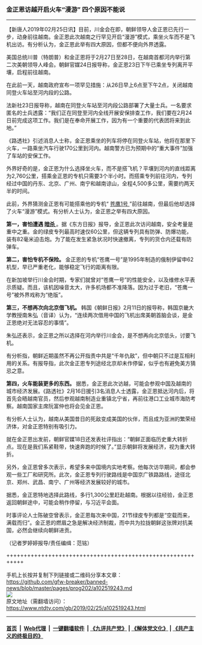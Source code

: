 ### 金正恩访越开启火车“漫游” 四个原因不能说
------------------------

<div class="post_content">
 <p>
  【新唐人2019年02月25日讯】目前，川金会在即，朝鲜领导人金正恩已先行一步，动身前往越南。金正恩此次越南之行罕见开启“漫游”模式，乘坐火车而不是飞机出访。有分析认为，金正恩此举有四大原因，但都不便向外界透露。
 </p>
 <p>
  美国总统川普（特朗普）和金正恩将于2月27日至28日，在越南首都河内举行第二次美朝领导人峰会。朝鲜官媒24日报导称，金正恩23日下午已乘坐专列离开平壤，启程前往越南。
 </p>
 <p>
  在此前一天，越南政府宣布一项罕见措施：从26日早上6点至下午2点，关闭越南同登火车站至河内段的公路。
 </p>
 <p>
  法新社23日报导称，越南在同登火车站至河内段公路部署了大量士兵。一名要求匿名的士兵透露：“我们正在同登至河内全线开展安保排查工作，我们要在2月24日前完成这项工作。我们是在奉命开展工作，因为有一个重要的代表团将来到此地。”
 </p>
 <p>
  《路透社》引述消息人士称，金正恩乘坐的列车将停在同登火车站，他将在那里下火车，一路乘坐汽车行驶170公里到河内。越南警方已为预期中的“重大事件”加强了车站的安保工作。
 </p>
 <p>
  外界好奇的是，金正恩为什么选择坐火车，而不是搭飞机？平壤到河内的直线距离为2,760公里，搭乘金正恩的专机只需要3个半小时。而搭乘专列前往河内，专列经过中国的丹东、北京、广州、南宁和越南谅山，全程4,500多公里，需要约两天半的时间。
 </p>
 <p>
  此前，外界猜测金正恩有可能搭乘他的专机“
  <a href="https://www.ntdtv.com/gb/苍鹰1号.htm">
   苍鹰1号
  </a>
  ”前往越南，但最后他却选择了火车“漫游”模式。有分析人士认为，金正恩之举有四大原因。
 </p>
 <p>
  <strong>
   第一，害怕遭遇
   <a href="https://www.ntdtv.com/gb/暗杀.htm">
    暗杀
   </a>
  </strong>
  。据《东方日报》报导，金正恩此次访问越南，安全考量是重中之重。金的绿皮专列最高时速仅60公里，但这辆专列具有防弹、防爆功能，装有82毫米迫击炮。为了能在发生紧急状况时快速撤离，专列的货仓内还载有防弹车。
 </p>
 <p>
  <strong>
   第二，害怕专机不保险。
  </strong>
  金正恩的专机“苍鹰一号”是1995年制造的俄制伊留申62机型，早已严重老化，能够稳定飞行的距离有限。
 </p>
 <p>
  在新加坡举行川金会时期，专家们就曾对“苍鹰一号”的性能安全，以及维修水平表示质疑。而且，该机因噪音太大，许多机场都不准降落。因为过于老旧，“苍鹰一号”被外界戏称为“绝版”。
 </p>
 <p>
  <strong>
   第三，不想再次向北京借飞机。
  </strong>
  韩国《朝鲜日报》2月11日的报导称，韩国京畿大学教授南朱弘（音译）认为，“连续两次借用中国的飞机出席美朝首脑会谈，是金正恩绝对无法容忍的事情”。
 </p>
 <p>
  朱弘还表示，金正恩之所以选择在河内举行川金会，是不想再向北京低头，讨要飞机。
 </p>
 <p>
  有分析指，朝鲜近期虽然不再公开指责中共是“千年仇敌”，但中朝只不过是互相利用的关系。有报导指，此次金正恩专列途经北京却未作停留，似乎也有避免美方猜忌之意。
 </p>
 <p>
  <strong>
   第四，火车能装更多的东西。
  </strong>
  据悉，金正恩此次访越，可能会参观中国及越南的城市经济发展。《路透社》2月16日援引3名消息人士透露，金正恩抵达河内后，将首先会晤越南官员，然后参观越南制造业重镇北宁省，再前往港口工业城市海防考察。越南国家主席阮富仲也将会见金正恩。
 </p>
 <p>
  有分析人士认为，越南从美国昔日的死敌变成美国的伙伴，而且成为亚洲的繁荣经济体，对金正恩特别有吸引力。
 </p>
 <p>
  就在金正恩出发前，朝鲜官媒18日还发表社评指出：“朝鲜正面临历史重大转折点。现在是我们系紧鞋带，快速奔跑的时候了。”显示朝鲜将发展经济，视为重大转折。
 </p>
 <p>
  另外，金正恩曾多次表示，希望多来中国境内实地考察。他每次访华期间，都会参观一些工厂和研究所。此次，金正恩专列行驶路线是中国京广铁路路线，途径北京、郑州、武昌、南宁、广州等经济发展较好的城市。
 </p>
 <p>
  据悉，金正恩特地选择此路线，多行1,300公里赶赴越南。根据以往经验，金正恩返回朝鲜途中，可能会稍作停留，与习近平会面。
 </p>
 <p>
  时事评论人士陈破空曾表示，金正恩每次来中国，21节绿皮专列都是“空载而来，满载而归”。金正恩的燃眉之急是解决经济制裁，而中共为拉拢朝鲜这张牌对抗美国，必然会继续向朝鲜进贡。
 </p>
 <p>
  （记者罗婷婷报导/责任编缉：范铭）
 </p>
 <div class="single_ad">
 </div>
</div>

+++++++++++++++++++++++++++++++++++++++++++++++++++++++++++<br/><br/>
手机上长按并复制下列链接或二维码分享本文章：<br/>
https://github.com/gfw-breaker/banned-news/blob/master/pages/prog202/a102519243.md <br/>
<a href='https://github.com/gfw-breaker/banned-news/blob/master/pages/prog202/a102519243.md'><img src='https://github.com/gfw-breaker/banned-news/blob/master/pages/prog202/a102519243.md.png'/></a> <br/>
原文地址（需翻墙访问）：https://www.ntdtv.com/gb/2019/02/25/a102519243.html


------------------------
#### [首页](https://github.com/gfw-breaker/banned-news/blob/master/README.md) &nbsp;|&nbsp; [Web代理](https://github.com/labour-camp/helloworld) &nbsp;|&nbsp; [一键翻墙软件](https://github.com/gfw-breaker/nogfw/blob/master/README.md) &nbsp;| [《九评共产党》](https://github.com/gfw-breaker/9ping.md/blob/master/README.md#九评之一评共产党是什么) | [《解体党文化》](https://github.com/gfw-breaker/jtdwh.md/blob/master/README.md) | [《共产主义的终极目的》](https://github.com/gfw-breaker/gczydzjmd.md/blob/master/README.md)

